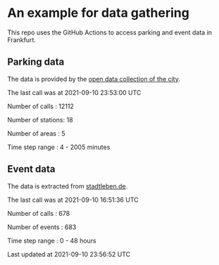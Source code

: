 # An example for data gathering

This repo uses the GitHub Actions to access parking and event data in Frankfurt.

## Parking data
The data is provided by the [open data collection of the city](https://www.offenedaten.frankfurt.de/).

The last call was at 2021-09-10 23:53:00 UTC

Number of calls   : 12112

Number of stations:    18

Number of areas   :     5

Time step range   :     4 -  2005 minutes


## Event data
The data is extracted from [stadtleben.de](https://stadtleben.de/frankfurt/).

The last call was at 2021-09-10 16:51:36 UTC

Number of calls   : 678

Number of events  : 683

Time step range   :   0 -  48 hours


Last updated at 2021-09-10 23:56:52 UTC
